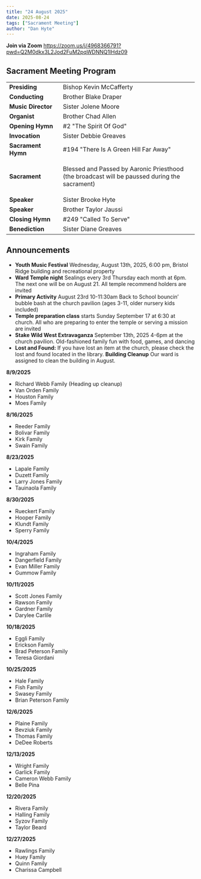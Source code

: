 ```yaml
---
title: "24 August 2025"
date: 2025-08-24
tags: ["Sacrament Meeting"]
author: "Dan Hyte"
---
```


**Join via Zoom**
<https://zoom.us/j/4968366791?pwd=Q2M0dkx3L2Jod2FuM2pqWDNNQ1lHdz09>

## Sacrament Meeting Program

|                                    |                                               |
| -------------------------------    | -----------------------------------           |
| **Presiding**                      | Bishop Kevin McCafferty                         |
| **Conducting**                     | Brother Blake Draper                          |
| **Music Director**                 | Sister Jolene Moore                           |
| **Organist**                       | Brother Chad Allen                            |
| **Opening Hymn**                   | #2 "The Spirit Of God"                      |
| **Invocation**                     | Sister Debbie Greaves                         |
| **Sacrament Hymn**                 | #194 "There Is A Green Hill Far Away"            |
| **Sacrament**                      | <p>Blessed and Passed by Aaronic Priesthood<br> (the broadcast will be paussed during the sacrament)</P>    |
| **Speaker**                        | Sister Brooke Hyte                         |
| **Speaker**                        | Brother Taylor Jaussi                          |
| **Closing Hymn**                   | #249 "Called To Serve"                       |
| **Benediction**                    | Sister Diane Greaves                           |


## Announcements

- **Youth Music Festival** Wednesday, August 13th, 2025, 6:00 pm, Bristol Ridge building and recreational property
- **Ward Temple night** Sealings every 3rd Thursday each month at 6pm. The next one will be on August 21. All temple recommend holders are invited
- **Primary Activity** August 23rd 10-11:30am Back to School bouncin’ bubble bash at the church pavilion (ages 3-11, older nursery kids included)
- **Temple preparation class** starts Sunday September 17 at 6:30 at church. All who are preparing to enter the temple or serving a mission are invited
- **Stake Wild West Extravaganza** September 13th, 2025 4-6pm at the church pavilion. Old-fashioned family fun with food, games, and dancing
- **Lost and Found:** If you have lost an item at the church, please check the lost and found located in the library.
**Building Cleanup** Our ward is assigned to clean the building in August.

**8/9/2025**

- Richard Webb Family (Heading up cleanup)
- Van Orden Family
- Houston Family
- Moes Family

**8/16/2025**

- Reeder Family
- Bolivar Family
- Kirk Family
- Swain Family

**8/23/2025**

- Lapale Family
- Duzett Family
- Larry Jones Family
- Tauinaola Family

**8/30/2025**

- Rueckert Family
- Hooper Family
- Klundt Family
- Sperry Family

**10/4/2025**

- Ingraham Family
- Dangerfield Family
- Evan Miller Family
- Gummow Family

**10/11/2025**

- Scott Jones Family
- Rawson Family
- Gardner Family
- Darylee Carlile

**10/18/2025**

- Eggli Family
- Erickson Family
- Brad Peterson Family
- Teresa Giordani

**10/25/2025**

- Hale Family
- Fish Family
- Swasey Family
- Brian Peterson Family

**12/6/2025**

- Plaine Family
- Bevziuk Family
- Thomas Family
- DeDee Roberts

**12/13/2025**

- Wright Family
- Garlick Family
- Cameron Webb Family
- Belle Pina

**12/20/2025**

- Rivera Family
- Halling Family
- Syzov Family
- Taylor Beard

**12/27/2025**

- Rawlings Family
- Huey Family
- Quinn Family
- Charissa Campbell